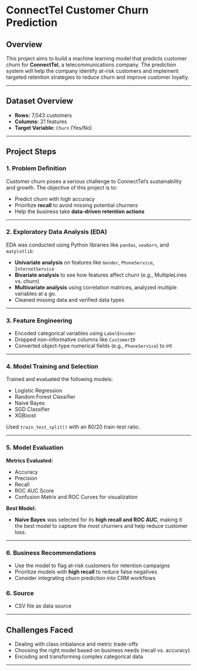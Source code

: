 # ConnectTel Customer Churn Prediction

## Overview
This project aims to build a machine learning model that predicts customer churn for **ConnectTel**, a telecommunications company. The prediction system will help the company identify at-risk customers and implement targeted retention strategies to reduce churn and improve customer loyalty.

---

## Dataset Overview
- **Rows:** 7,043 customers 
- **Columns:** 21 features 
- **Target Variable:** `Churn` (Yes/No)

---

## Project Steps

### 1. Problem Definition
Customer churn poses a serious challenge to ConnectTel’s sustainability and growth. The objective of this project is to:
- Predict churn with high accuracy
- Prioritize **recall** to avoid missing potential churners
- Help the business take **data-driven retention actions**

---

### 2. Exploratory Data Analysis (EDA)
EDA was conducted using Python libraries like `pandas`, `seaborn`, and `matplotlib`:
- **Univariate analysis** on features like `Gender`, `PhoneService`, `InternetService`
- **Bivariate analysis** to see how features affect churn (e.g., MultipleLines vs. churn)
- **Multivariate analysis** using correlation matrices, analyzed multiple variables at a go.
- Cleaned missing data and verified data types

---

### 3. Feature Engineering
- Encoded categorical variables using `LabelEncoder`
- Dropped non-informative columns like `CustomerID`
- Converted object-type numerical fields (e.g., `PhoneService`) to int

---

### 4. Model Training and Selection
Trained and evaluated the following models:
- Logistic Regression
- Random Forest Classifier
- Naive Bayes
- SGD Classifier
- XGBoost

Used `train_test_split()` with an 80/20 train-test ratio.

---

### 5. Model Evaluation

**Metrics Evaluated:**
- Accuracy
- Precision
- Recall
- ROC AUC Score
- Confusion Matrix and ROC Curves for visualization

**Best Model:** 
- **Naive Bayes** was selected for its **high recall and ROC AUC**, making it the best model to capture the most churners and help reduce customer loss.

---

### 6. Business Recommendations
- Use the model to flag at-risk customers for retention campaigns
- Prioritize models with **high recall** to reduce false negatives
- Consider integrating churn prediction into CRM workflows


### 6. Source
- CSV file as data source


---

## Challenges Faced
- Dealing with class imbalance and metric trade-offs
- Choosing the right model based on business needs (recall vs. accuracy)
- Encoding and transforming complex categorical data

---  
